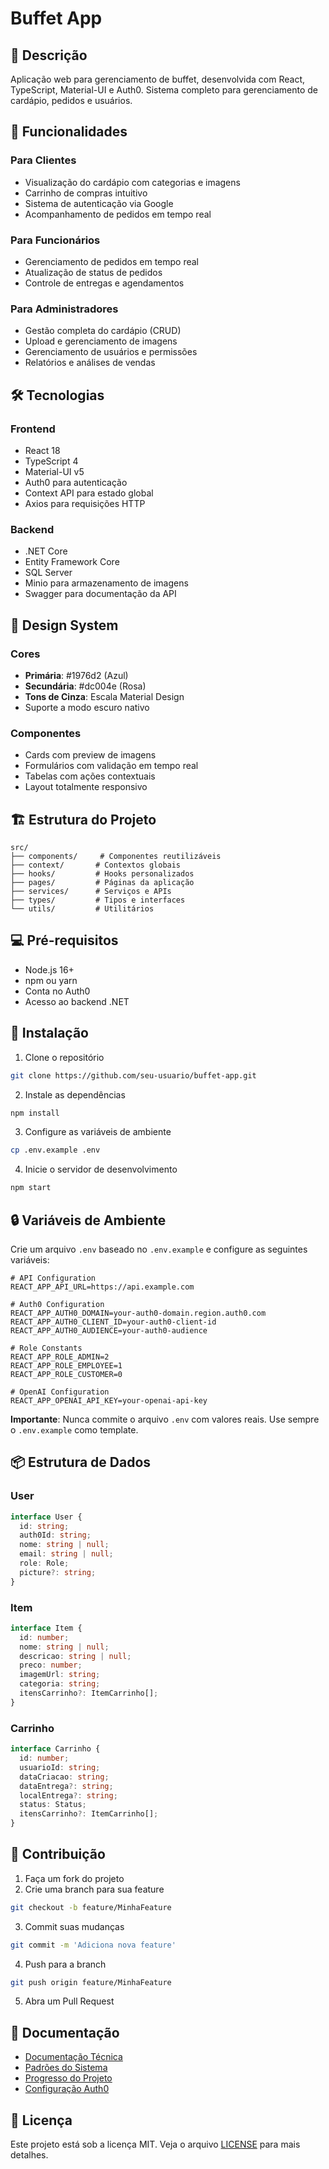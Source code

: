 # Buffet App

## 📝 Descrição
Aplicação web para gerenciamento de buffet, desenvolvida com React, TypeScript, Material-UI e Auth0. Sistema completo para gerenciamento de cardápio, pedidos e usuários.

## 🚀 Funcionalidades

### Para Clientes
- Visualização do cardápio com categorias e imagens
- Carrinho de compras intuitivo
- Sistema de autenticação via Google
- Acompanhamento de pedidos em tempo real

### Para Funcionários
- Gerenciamento de pedidos em tempo real
- Atualização de status de pedidos
- Controle de entregas e agendamentos

### Para Administradores
- Gestão completa do cardápio (CRUD)
- Upload e gerenciamento de imagens
- Gerenciamento de usuários e permissões
- Relatórios e análises de vendas

## 🛠️ Tecnologias

### Frontend
- React 18
- TypeScript 4
- Material-UI v5
- Auth0 para autenticação
- Context API para estado global
- Axios para requisições HTTP

### Backend
- .NET Core
- Entity Framework Core
- SQL Server
- Minio para armazenamento de imagens
- Swagger para documentação da API

## 🎨 Design System

### Cores
- **Primária**: #1976d2 (Azul)
- **Secundária**: #dc004e (Rosa)
- **Tons de Cinza**: Escala Material Design
- Suporte a modo escuro nativo

### Componentes
- Cards com preview de imagens
- Formulários com validação em tempo real
- Tabelas com ações contextuais
- Layout totalmente responsivo

## 🏗️ Estrutura do Projeto

```
src/
├── components/     # Componentes reutilizáveis
├── context/       # Contextos globais
├── hooks/         # Hooks personalizados
├── pages/         # Páginas da aplicação
├── services/      # Serviços e APIs
├── types/         # Tipos e interfaces
└── utils/         # Utilitários
```

## 💻 Pré-requisitos

- Node.js 16+
- npm ou yarn
- Conta no Auth0
- Acesso ao backend .NET

## 🚀 Instalação

1. Clone o repositório
```bash
git clone https://github.com/seu-usuario/buffet-app.git
```

2. Instale as dependências
```bash
npm install
```

3. Configure as variáveis de ambiente
```bash
cp .env.example .env
```

4. Inicie o servidor de desenvolvimento
```bash
npm start
```

## 🔒 Variáveis de Ambiente

Crie um arquivo `.env` baseado no `.env.example` e configure as seguintes variáveis:

```env
# API Configuration
REACT_APP_API_URL=https://api.example.com

# Auth0 Configuration
REACT_APP_AUTH0_DOMAIN=your-auth0-domain.region.auth0.com
REACT_APP_AUTH0_CLIENT_ID=your-auth0-client-id
REACT_APP_AUTH0_AUDIENCE=your-auth0-audience

# Role Constants
REACT_APP_ROLE_ADMIN=2
REACT_APP_ROLE_EMPLOYEE=1
REACT_APP_ROLE_CUSTOMER=0

# OpenAI Configuration
REACT_APP_OPENAI_API_KEY=your-openai-api-key
```

**Importante**: Nunca commite o arquivo `.env` com valores reais. Use sempre o `.env.example` como template.

## 📦 Estrutura de Dados

### User
```typescript
interface User {
  id: string;
  auth0Id: string;
  nome: string | null;
  email: string | null;
  role: Role;
  picture?: string;
}
```

### Item
```typescript
interface Item {
  id: number;
  nome: string | null;
  descricao: string | null;
  preco: number;
  imagemUrl: string;
  categoria: string;
  itensCarrinho?: ItemCarrinho[];
}
```

### Carrinho
```typescript
interface Carrinho {
  id: number;
  usuarioId: string;
  dataCriacao: string;
  dataEntrega?: string;
  localEntrega?: string;
  status: Status;
  itensCarrinho?: ItemCarrinho[];
}
```

## 🤝 Contribuição

1. Faça um fork do projeto
2. Crie uma branch para sua feature
```bash
git checkout -b feature/MinhaFeature
```
3. Commit suas mudanças
```bash
git commit -m 'Adiciona nova feature'
```
4. Push para a branch
```bash
git push origin feature/MinhaFeature
```
5. Abra um Pull Request

## 📝 Documentação

- [Documentação Técnica](./BackEndDocumentation/techContext.md)
- [Padrões do Sistema](./BackEndDocumentation/systemPatterns.md)
- [Progresso do Projeto](./BackEndDocumentation/progress.md)
- [Configuração Auth0](./BackEndDocumentation/Auth0Settings.pdf)

## 📄 Licença

Este projeto está sob a licença MIT. Veja o arquivo [LICENSE](LICENSE) para mais detalhes.
